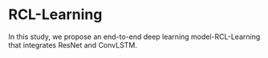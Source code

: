 # RCL-Learning
In this study, we propose an end-to-end deep learning model-RCL-Learning that integrates ResNet and ConvLSTM. 
